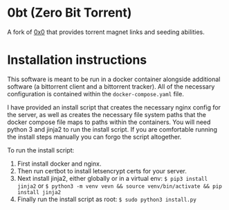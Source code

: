# 0bt (Zero Bit Torrent)
A fork of [0x0](https://github.com/mia-0/0x0) that provides torrent magnet links
and seeding abilities.

# Installation instructions
This software is meant to be run in a docker container alongside additional software (a bittorrent
client and a bittorrent tracker). All of the necessary configuration is contained within the
`docker-compose.yaml` file.

I have provided an install script that creates the necessary nginx config for the server, as well
as creates the necessary file system paths that the docker compose file maps to paths within the
containers. You will need python 3 and jinja2 to run the install script. If you are comfortable 
running the install steps manually you can forgo the script altogether.

To run the install script:

1. First install docker and nginx.
1. Then run certbot to install letsencrypt certs for your server.
1. Next install jinja2, either globally or in a virtual env:
   `$ pip3 install jinja2`
   or
   `$ python3 -m venv vevn && source venv/bin/activate && pip install jinja2`
1. Finally run the install script as root: `$ sudo python3 install.py`

